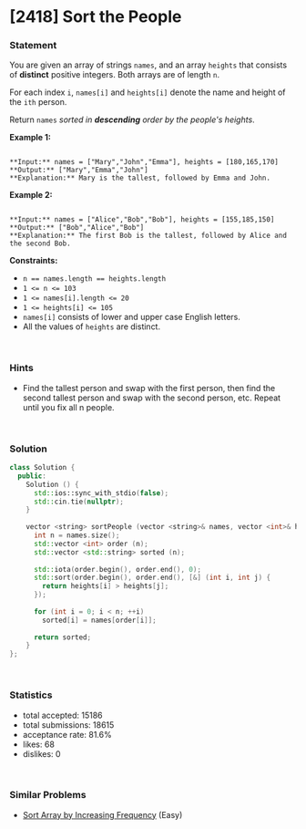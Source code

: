 # [2418] Sort the People



### Statement

You are given an array of strings `names`, and an array `heights` that consists of **distinct** positive integers. Both arrays are of length `n`.

For each index `i`, `names[i]` and `heights[i]` denote the name and height of the `ith` person.

Return `names` *sorted in **descending** order by the people's heights*.


**Example 1:**

```

**Input:** names = ["Mary","John","Emma"], heights = [180,165,170]
**Output:** ["Mary","Emma","John"]
**Explanation:** Mary is the tallest, followed by Emma and John.

```

**Example 2:**

```

**Input:** names = ["Alice","Bob","Bob"], heights = [155,185,150]
**Output:** ["Bob","Alice","Bob"]
**Explanation:** The first Bob is the tallest, followed by Alice and the second Bob.

```

**Constraints:**
* `n == names.length == heights.length`
* `1 <= n <= 103`
* `1 <= names[i].length <= 20`
* `1 <= heights[i] <= 105`
* `names[i]` consists of lower and upper case English letters.
* All the values of `heights` are distinct.


<br>

### Hints

- Find the tallest person and swap with the first person, then find the second tallest person and swap with the second person, etc. Repeat until you fix all n people.

<br>

### Solution

```cpp
class Solution {
  public:
    Solution () {
      std::ios::sync_with_stdio(false);
      std::cin.tie(nullptr);
    }
  
    vector <string> sortPeople (vector <string>& names, vector <int>& heights) {
      int n = names.size();
      std::vector <int> order (n);
      std::vector <std::string> sorted (n);
      
      std::iota(order.begin(), order.end(), 0);
      std::sort(order.begin(), order.end(), [&] (int i, int j) {
        return heights[i] > heights[j];
      });
      
      for (int i = 0; i < n; ++i)
        sorted[i] = names[order[i]];
      
      return sorted;
    }
};
```

<br>

### Statistics

- total accepted: 15186
- total submissions: 18615
- acceptance rate: 81.6%
- likes: 68
- dislikes: 0

<br>

### Similar Problems

- [Sort Array by Increasing Frequency](https://leetcode.com/problems/sort-array-by-increasing-frequency) (Easy)
